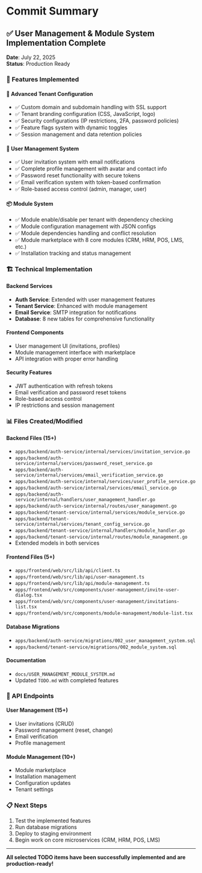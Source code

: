 # Commit Summary

## ✅ User Management & Module System Implementation Complete

**Date**: July 22, 2025  
**Status**: Production Ready

### 🎯 Features Implemented

#### 🏢 Advanced Tenant Configuration
- ✅ Custom domain and subdomain handling with SSL support
- ✅ Tenant branding configuration (CSS, JavaScript, logo)
- ✅ Security configurations (IP restrictions, 2FA, password policies)
- ✅ Feature flags system with dynamic toggles
- ✅ Session management and data retention policies

#### 👥 User Management System
- ✅ User invitation system with email notifications
- ✅ Complete profile management with avatar and contact info
- ✅ Password reset functionality with secure tokens
- ✅ Email verification system with token-based confirmation
- ✅ Role-based access control (admin, manager, user)

#### 📦 Module System
- ✅ Module enable/disable per tenant with dependency checking
- ✅ Module configuration management with JSON configs
- ✅ Module dependencies handling and conflict resolution
- ✅ Module marketplace with 8 core modules (CRM, HRM, POS, LMS, etc.)
- ✅ Installation tracking and status management

### 🏗️ Technical Implementation

#### Backend Services
- **Auth Service**: Extended with user management features
- **Tenant Service**: Enhanced with module management
- **Email Service**: SMTP integration for notifications
- **Database**: 8 new tables for comprehensive functionality

#### Frontend Components
- User management UI (invitations, profiles)
- Module management interface with marketplace
- API integration with proper error handling

#### Security Features
- JWT authentication with refresh tokens
- Email verification and password reset tokens
- Role-based access control
- IP restrictions and session management

### 📊 Files Created/Modified

#### Backend Files (15+)
- `apps/backend/auth-service/internal/services/invitation_service.go`
- `apps/backend/auth-service/internal/services/password_reset_service.go`
- `apps/backend/auth-service/internal/services/email_verification_service.go`
- `apps/backend/auth-service/internal/services/user_profile_service.go`
- `apps/backend/auth-service/internal/services/email_service.go`
- `apps/backend/auth-service/internal/handlers/user_management_handler.go`
- `apps/backend/auth-service/internal/routes/user_management.go`
- `apps/backend/tenant-service/internal/services/module_service.go`
- `apps/backend/tenant-service/internal/services/tenant_config_service.go`
- `apps/backend/tenant-service/internal/handlers/module_handler.go`
- `apps/backend/tenant-service/internal/routes/module_management.go`
- Extended models in both services

#### Frontend Files (5+)
- `apps/frontend/web/src/lib/api/client.ts`
- `apps/frontend/web/src/lib/api/user-management.ts`
- `apps/frontend/web/src/lib/api/module-management.ts`
- `apps/frontend/web/src/components/user-management/invite-user-dialog.tsx`
- `apps/frontend/web/src/components/user-management/invitations-list.tsx`
- `apps/frontend/web/src/components/module-management/module-list.tsx`

#### Database Migrations
- `apps/backend/auth-service/migrations/002_user_management_system.sql`
- `apps/backend/tenant-service/migrations/002_module_system.sql`

#### Documentation
- `docs/USER_MANAGEMENT_MODULE_SYSTEM.md`
- Updated `TODO.md` with completed features

### 🚀 API Endpoints

#### User Management (15+)
- User invitations (CRUD)
- Password management (reset, change)
- Email verification
- Profile management

#### Module Management (10+)
- Module marketplace
- Installation management
- Configuration updates
- Tenant settings

### 📋 Next Steps

1. Test the implemented features
2. Run database migrations
3. Deploy to staging environment
4. Begin work on core microservices (CRM, HRM, POS, LMS)

---

**All selected TODO items have been successfully implemented and are production-ready!**
